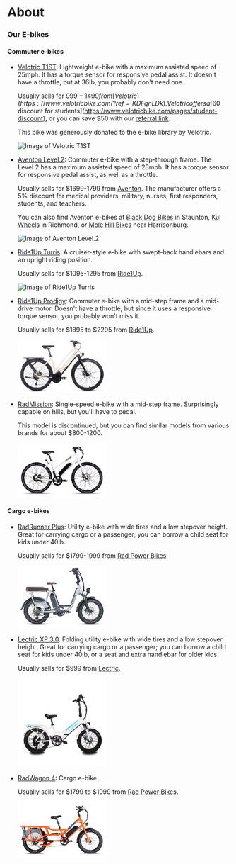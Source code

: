 # About

### Our E-bikes

#### Commuter e-bikes

- [Velotric T1ST](https://www.velotricbike.com/products/velotric-t1st-ebike?ref=KDFqnLDk):
  Lightweight e-bike with a maximum assisted speed of 25mph. It has a torque sensor for
  responsive pedal assist. It doesn't have a throttle, but at 36lb, you probably don't
  need one.

  Usually sells for $999-1499 from [Velotric](https://www.velotricbike.com/?ref=KDFqnLDk).
  Velotric offers a
  [$60 discount for students](https://www.velotricbike.com/pages/student-discount), or you
  can save $50 with our [referral link](https://www.velotricbike.com/?ref=KDFqnLDk).

  This bike was generously donated to the e-bike library by Velotric.

  <img src="/ebikes/t1st_lava_right_side_540x.jpeg" width=200 alt="Image of
  Velotric T1ST"/>

- [Aventon Level.2](https://www.aventon.com/products/aventon-level-step-through-commuter-ebike?variant=42027621417155&ll_ref_id=XgyBjx4tK):
  Commuter e-bike with a step-through frame. The Level.2 has a maximum assisted speed of
  28mph. It has a torque sensor for responsive pedal assist, as well as a throttle.

  Usually sells for $1699-1799 from
  [Aventon](https://www.aventon.com/?ll_ref_id=XgyBjx4tK). The manufacturer offers a 5%
  discount for medical providers, military, nurses, first responders, students, and
  teachers.

  You can also find Aventon e-bikes at [Black Dog Bikes](https://blackdogbikes.com/) in
  Staunton, [Kul Wheels](https://www.kulwheels.com/) in Richmond, or
  [Mole Hill Bikes](https://www.molehillbikes.com/) near Harrisonburg.

  <img src="/ebikes/Level2-Step-Through-Polar-01.jpg" width=200 alt="Image of
  Aventon Level.2"/>

- [Ride1Up Turris](https://ride1up.com/product/turris/). A cruiser-style e-bike with
  swept-back handlebars and an upright riding position.

  Usually sells for $1095-1295 from [Ride1Up](https://ride1up.com/).

  <img src="/ebikes/Turris_ST_Green_Profile-1400x933.jpg" width=200 alt="Image of Ride1Up
  Turris" />

- [Ride1Up Prodigy](https://ride1up.com/product/prodigy/): Commuter e-bike with a mid-step
  frame and a mid-drive motor. Doesn't have a throttle, but since it uses a responsive
  torque sensor, you probably won't miss it.

  Usually sells for $1895 to $2295 from [Ride1Up](https://ride1up.com/).

  <img src="/ebikes/Prodigy_ST_Chalk-1400x840.jpeg" width=200 alt="Image of Ride1Up Prodigy" />

- [RadMission](https://www.radpowerbikes.com/products/radmission-electric-city-bike):
  Single-speed e-bike with a mid-step frame. Surprisingly capable on hills, but you'll
  have to pedal.

  This model is discontinued, but you can find similar models from various brands for
  about $800-1200.

  <img src="/ebikes/MissionMS_white_side_700x.png" width=200 alt="Image of RadMission" />

#### Cargo e-bikes

- [RadRunner Plus](https://www.radpowerbikes.com/collections/electric-bikes/products/radrunner-plus-electric-utility-bike?sref_id=mt2dtbd):
  Utility e-bike with wide tires and a low stepover height. Great for carrying cargo or a
  passenger; you can borrow a child seat for kids under 40lb.

  Usually sells for $1799-1999 from [Rad Power Bikes](http://rwrd.io/mt2dtbd?c).

  <img src="/ebikes/RunnerPlus_side_700x.png" width=200 alt="Image of RadRunner Plus" />

- [Lectric XP 3.0](https://lectricebikes.com/collections/xp-3-0-series). Folding utility
  e-bike with wide tires and a low stepover height. Great for carrying cargo or a
  passenger; you can borrow a child seat for kids under 40lb, or a seat and extra
  handlebar for older kids.

  Usually sells for $999 from [Lectric](https://lectricebikes.com/).

  <img src="/ebikes/WST-stock_ebd3778f-7b18-41cc-897c-93d482bfbbee_1100x.png" width=200 alt="Image of Lectric XP 3.0" />

- [RadWagon 4](https://www.radpowerbikes.com/collections/electric-bikes/products/radwagon-electric-cargo-bike?sref_id=mt2dtbd):
  Cargo e-bike.

  Usually sells for $1799 to $1999 from [Rad Power Bikes](http://rwrd.io/mt2dtbd?c).

  <img src="/ebikes/WagonOrange_side1to1_700x.png" width=200 alt="Image of RadWagon 4" />
